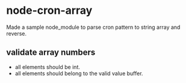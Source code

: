 # node-cron-array
Made a sample node_module to parse cron pattern to string array and reverse.

## validate array numbers

* all elements should be int.
* all elements should belong to the valid value buffer. 